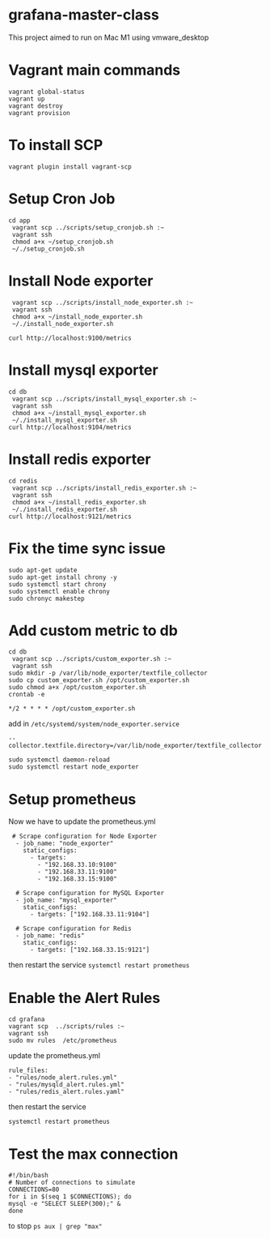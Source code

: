 # grafana-master-class

This project aimed to run on Mac M1 using vmware_desktop

# Vagrant main commands

```
vagrant global-status
vagrant up
vagrant destroy
vagrant provision
```

# To install SCP
`vagrant plugin install vagrant-scp`


# Setup Cron Job
```
cd app
 vagrant scp ../scripts/setup_cronjob.sh :~
 vagrant ssh
 chmod a+x ~/setup_cronjob.sh
 ~/./setup_cronjob.sh
```

# Install Node exporter

```
 vagrant scp ../scripts/install_node_exporter.sh :~
 vagrant ssh
 chmod a+x ~/install_node_exporter.sh
 ~/./install_node_exporter.sh

curl http://localhost:9100/metrics

```

# Install mysql exporter

```
cd db
 vagrant scp ../scripts/install_mysql_exporter.sh :~
 vagrant ssh
 chmod a+x ~/install_mysql_exporter.sh
 ~/./install_mysql_exporter.sh
curl http://localhost:9104/metrics
```

# Install redis exporter

```
cd redis
 vagrant scp ../scripts/install_redis_exporter.sh :~
 vagrant ssh
 chmod a+x ~/install_redis_exporter.sh
 ~/./install_redis_exporter.sh
curl http://localhost:9121/metrics
```

# Fix the time sync issue

```
sudo apt-get update
sudo apt-get install chrony -y
sudo systemctl start chrony
sudo systemctl enable chrony
sudo chronyc makestep
```

# Add custom metric to db

```
cd db
 vagrant scp ../scripts/custom_exporter.sh :~
 vagrant ssh
sudo mkdir -p /var/lib/node_exporter/textfile_collector
sudo cp custom_exporter.sh /opt/custom_exporter.sh
sudo chmod a+x /opt/custom_exporter.sh
crontab -e
```

`*/2 * * * * /opt/custom_exporter.sh`

add in `/etc/systemd/system/node_exporter.service`

`--collector.textfile.directory=/var/lib/node_exporter/textfile_collector`

```
sudo systemctl daemon-reload
sudo systemctl restart node_exporter
```



# Setup prometheus

Now we have to update the prometheus.yml

```
 # Scrape configuration for Node Exporter
  - job_name: "node_exporter"
    static_configs:
      - targets:
        - "192.168.33.10:9100"
        - "192.168.33.11:9100"
        - "192.168.33.15:9100"

  # Scrape configuration for MySQL Exporter
  - job_name: "mysql_exporter"
    static_configs:
      - targets: ["192.168.33.11:9104"]

  # Scrape configuration for Redis
  - job_name: "redis"
    static_configs:
      - targets: ["192.168.33.15:9121"]
```

then restart the service
`systemctl restart prometheus`

# Enable the Alert Rules

```
cd grafana
vagrant scp  ../scripts/rules :~
vagrant ssh
sudo mv rules  /etc/prometheus
```

update the prometheus.yml

```
rule_files:
- "rules/node_alert.rules.yml"
- "rules/mysqld_alert.rules.yml"
- "rules/redis_alert.rules.yaml"
```

then restart the service

`systemctl restart prometheus`



# Test the max connection

```
#!/bin/bash
# Number of connections to simulate
CONNECTIONS=80
for i in $(seq 1 $CONNECTIONS); do
mysql -e "SELECT SLEEP(300);" &
done
```

to stop
`ps aux | grep "max"`
